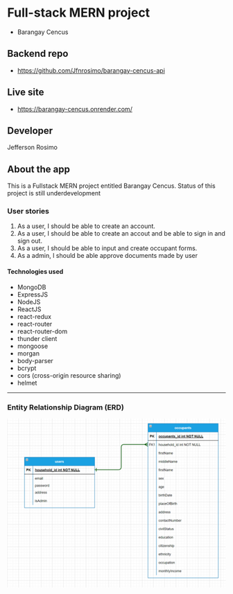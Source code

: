 # Full-stack MERN project

- Barangay Cencus

## Backend repo

- https://github.com/Jfnrosimo/barangay-cencus-api

## Live site

- https://barangay-cencus.onrender.com/

## Developer

Jefferson Rosimo

## About the app

This is a Fullstack MERN project entitled Barangay Cencus. Status of this project is still underdevelopment

### User stories

1. As a user, I should be able to create an account.
2. As a user, I should be able to create an accout and be able to sign in and sign out.
3. As a user, I should be able to input and create occupant forms.
4. As a admin, I should be able approve documents made by user

#### Technologies used

- MongoDB
- ExpressJS
- NodeJS
- ReactJS
- react-redux
- react-router
- react-router-dom
- thunder client
- mongoose
- morgan
- body-parser
- bcrypt
- cors (cross-origin resource sharing)
- helmet

---

### Entity Relationship Diagram (ERD)

![](./src/assets/bc-ERD.png)
